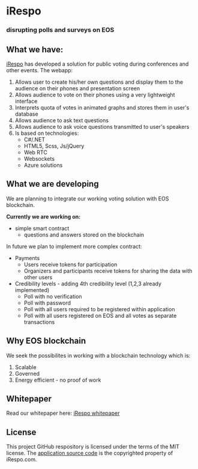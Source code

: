 # iRespo
### disrupting polls and surveys on EOS

## What we have:
[iRespo](http://irespo.com) has developed a solution for public voting during conferences and other events.
The webapp:
1. Allows user to create his/her own questions and display them to the audience on their phones and presentation screen
2. Allows audience to vote on their phones using a very lightweight interface
3. Interprets quota of votes in animated graphs and stores them in user's database
4. Allows audience to ask text questions
5. Allows audience to ask voice questions transmitted to user's speakers
6. Is based on technologies:
    - C#/.NET
    - HTML5, Scss, Js/jQuery
    - Web RTC
    - Websockets
    - Azure solutions
  
  
 ## What we are developing
 We are planning to integrate our working voting solution with EOS blockchain. 
 
 **Currently we are working on:**
   - simple smart contract
       - questions and answers stored on the blockchain
    
In future we plan to implement more complex contract:
   - Payments 
        - Users receive tokens for participation
        - Organizers and participants receive tokens for sharing the data with other users
   - Credibility levels - adding 4th credibility level (1,2,3 already implemented)
       - Poll with no verification
       - Poll with password
       - Poll with all users required to be registered within application
       - Poll with all users registered on EOS and all votes as separate transactions

## Why EOS blockchain
We seek the possibilites in working with a blockchain technology which is:
1. Scalable
2. Governed
3. Energy efficient - no proof of work

## Whitepaper
Read our whitepaper here:
[iRespo whitepaper](https://docs.google.com/document/d/1NbiPtC9r5CQGNz0pPl2mGnh5IJ3Xh8giKyk52SRhWO4/edit)

## License
This project GitHub respository is licensed under the terms of the MIT license.
The [application source code](http://irespo.com) is the copyrighted property of iRespo.com.
